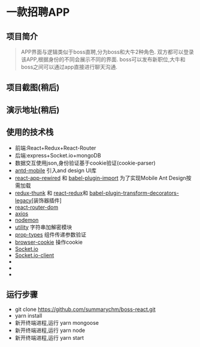 # 一款招聘APP

## 项目简介
> APP界面与逻辑类似于boss直聘,分为boss和大牛2种角色.
> 双方都可以登录该APP,根据身份的不同会展示不同的界面.
> boss可以发布新职位,大牛和boss之间可以通过app直接进行聊天沟通.

## 项目截图(稍后)

## 演示地址(稍后)

## 使用的技术栈
* 前端:React+Redux+React-Router
* 后端:express+Socket.io+mongoDB
* 数据交互使用json,身份验证基于cookie验证(cookie-parser)
* [antd-mobile](https://github.com/ant-design/ant-design-mobile/) 引入and design UI库
* [react-app-rewired](https://github.com/timarney/react-app-rewired) 和 [babel-plugin-import](https://github.com/ant-design/babel-plugin-import) 为了实现Mobile Ant Design按需加载
* [redux-thunk](https://github.com/gaearon/redux-thunk) 和 [react-redux](https://github.com/reactjs/react-redux)和 [babel-plugin-transform-decorators-legacy](https://github.com/loganfsmyth/babel-plugin-transform-decorators-legacy)[装饰器插件]
* [react-router-dom](https://github.com/ReactTraining/react-router/)
* [axios](https://github.com/axios/axios)
* [nodemon](https://github.com/remy/nodemon)
* [utility](https://github.com/node-modules/utility) 字符串加解密模块
* [prop-types](https://github.com/facebook/prop-types) 组件传递参数验证
* [browser-cookie](https://github.com/voltace/browser-cookies) 操作cookie
* [Socket.io](https://github.com/socketio/socket.io)
* [Socket.io-client](https://github.com/socketio/socket.io-client)
* []()
* []()
* []()

## 运行步骤
* git clone https://github.com/summarychm/boss-react.git
* yarn install
* 新开终端进程,运行 yarn mongoose
* 新开终端进程,运行 yarn node
* 新开终端进程,运行 yarn start

